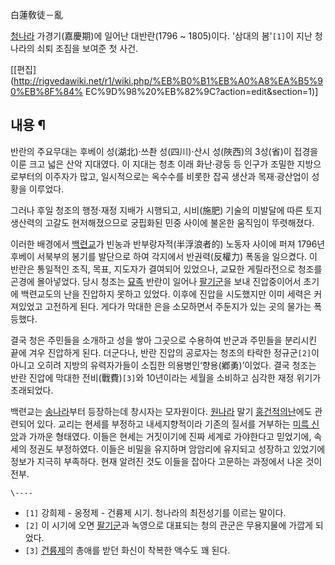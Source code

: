 白蓮敎徒－亂

[청나라](%EC%B2%AD%EB%82%98%EB%9D%BC.md) 가경기(嘉慶期)에 일어난 대반란(1796 ~ 1805)이다.
'삼대의 봄'`[1]`이 지난 청나라의 쇠퇴 조짐을 보여준 첫 사건.

[[편집](http://rigvedawiki.net/r1/wiki.php/%EB%B0%B1%EB%A0%A8%EA%B5%90%EB%8F%84%
EC%9D%98%20%EB%82%9C?action=edit&section=1)]

## 내용 ¶

반란의 주요무대는 후베이 성(湖北)·쓰촨 성(四川)·산시 성(陜西)의 3성(省)이 접경을 이룬 크고 넓은 산악 지대였다. 이 지대는 청초
이래 화난·광둥 등 인구가 조밀한 지방으로부터의 이주자가 많고, 일시적으로는 옥수수를 비롯한 잡곡 생산과 목재·광산업이 성황을 이루었다.  

그러나 후일 청조의 행정·재정 지배가 시행되고, 시비(施肥) 기술의 미발달에 따른 토지 생산력의 고갈도 현저해졌으므로 궁핍화된 민중 사이에
불온한 움직임이 뚜렷해졌다.  

이러한 배경에서 [백련교](%EB%B0%B1%EB%A0%A8%EA%B5%90.md)가 빈농과 반부랑자적(半浮浪者的) 노동자 사이에 퍼져
1796년 후베이 서북부의 봉기를 발단으로 하여 각지에서 반권력(反權力) 폭동을 일으켰다. 이 반란은 통일적인 조직, 목표, 지도자가
결여되어 있었으나, 교묘한 게릴라전으로 청조를 곤경에 몰아넣었다. 당시 청조는 [묘족](%EB%AC%98%EC%A1%B1.md) 반란이
일어나 [팔기군](%ED%8C%94%EA%B8%B0%EA%B5%B0.md)을 보내 진압중이어서 초기에 백련교도의 난을 진압하지 못하고
있었다. 이후에 진압을 시도했지만 이미 세력은 커져있었고 고전하게 된다. 게다가 막대한 은을 소모하면서 주둔지가 있는 곳의 물가는 폭등했다.

  

결국 청은 주민들을 소개하고 성을 쌓아 그곳으로 수용하여 반군과 주민들을 분리시킨 끝에 겨우 진압하게 된다. 더군다나, 반란 진압의 공로자는
청조의 타락한 정규군`[2]`이 아니고 오히려 지방의 유력자가들이 소집한 의용병인‘향용(鄕勇)’이었다. 결국 청조는 반란 진압에 막대한
전비(戰費)`[3]`와 10년이라는 세월을 소비하고 심각한 재정 위기가 초래되었다.

  

백련교는 [송나라](%EB%B6%81%EC%86%A1.md)부터 등장하는데 창시자는 모자원이다.
[원나라](%EC%9B%90%EB%82%98%EB%9D%BC.md) 말기 [홍건적의난](%ED%99%8D%EA%B1%B4%EC%A0%81.md)에도 관련되어 있다. 교리는 현세를 부정하고 내세지향적이라 기존의 질서를
거부하는 [미륵 신앙](%EB%AF%B8%EB%A5%B5%20%EC%8B%A0%EC%95%99.md)과 가까운 형태였다. 이들은 현세는
거짓이기에 진짜 세계로 가야한다고 믿었기에, 속세의 정권도 부정하였다. 이들은 비밀을 유지하며 암암리에 유지되고 성장하고 있었기에 정보가
지극히 부족하다. 현재 알려진 것도 이들을 잡아다 고문하는 과정에서 나온 것이 전부.

`\----`

  * `[1]` 강희제 - 옹정제 - 건륭제 시기. 청나라의 최전성기를 이르는 말이다.
  * `[2]` 이 시기에 오면 [팔기군](%ED%8C%94%EA%B8%B0%EA%B5%B0.md)과 녹영으로 대표되는 청의 관군은 무용지물에 가깝게 되었다.
  * `[3]` [건륭제](%EA%B1%B4%EB%A5%AD%EC%A0%9C.md)의 총애를 받던 화신이 착복한 액수도 꽤 된다.

